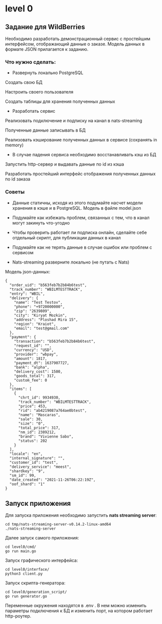 # level 0
## Задание для WildBerries

Необходимо разработать демонстрационный сервис с простейшим интерфейсом, отображающий данные о заказе. Модель данных в формате JSON прилагается к заданию.	

### Что нужно сделать:
- Развернуть локально PostgreSQL

Создать свою БД

Настроить своего пользователя

Создать таблицы для хранения полученных данных

- Разработать сервис

Реализовать подключение и подписку на канал в nats-streaming

Полученные данные записывать в БД

Реализовать кэширование полученных данных в сервисе (сохранять in memory)

- В случае падения сервиса необходимо восстанавливать кэш из БД

Запустить http-сервер и выдавать данные по id из кэша

Разработать простейший интерфейс отображения полученных данных по id заказа

### Советы				
- Данные статичны, исходя из этого подумайте насчет модели хранения в кэше и в PostgreSQL. Модель в файле model.json
  
- Подумайте как избежать проблем, связанных с тем, что в канал могут закинуть что-угодно
  
- Чтобы проверить работает ли подписка онлайн, сделайте себе отдельный скрипт, для публикации данных в канал

- Подумайте как не терять данные в случае ошибок или проблем с сервисом

- Nats-streaming разверните локально (не путать с Nats)

Модель json-данных:
```console
{
  "order_uid": "b563feb7b2b84b6test",
  "track_number": "WBILMTESTTRACK",
  "entry": "WBIL",
  "delivery": {
    "name": "Test Testov",
    "phone": "+9720000000",
    "zip": "2639809",
    "city": "Kiryat Mozkin",
    "address": "Ploshad Mira 15",
    "region": "Kraiot",
    "email": "test@gmail.com"
  },
  "payment": {
    "transaction": "b563feb7b2b84b6test",
    "request_id": "",
    "currency": "USD",
    "provider": "wbpay",
    "amount": 1817,
    "payment_dt": 1637907727,
    "bank": "alpha",
    "delivery_cost": 1500,
    "goods_total": 317,
    "custom_fee": 0
  },
  "items": [
    {
      "chrt_id": 9934930,
      "track_number": "WBILMTESTTRACK",
      "price": 453,
      "rid": "ab4219087a764ae0btest",
      "name": "Mascaras",
      "sale": 30,
      "size": "0",
      "total_price": 317,
      "nm_id": 2389212,
      "brand": "Vivienne Sabo",
      "status": 202
    }
  ],
  "locale": "en",
  "internal_signature": "",
  "customer_id": "test",
  "delivery_service": "meest",
  "shardkey": "9",
  "sm_id": 99,
  "date_created": "2021-11-26T06:22:19Z",
  "oof_shard": "1"
}
```
## Запуск приложения

Для запуска приложения необходимо запустить **nats streaming server**:
```console
cd tmp/nats-streaming-server-v0.14.2-linux-amd64
./nats-streaming-server
```
Далее запуск самого приложения:

```console
cd level0/cmd/
go run main.go
```

Запуск графического интерфейса:

```console
cd level0/interface/
python3 client.py
```

Запуск скрипта-генератора:

```console
cd level0/generation_script/
go run generator.go
```

Переменные окружения находятся в .env . В нем можно изменить параметры подключения к БД и изменить порт, на котором работает http-роутер.

